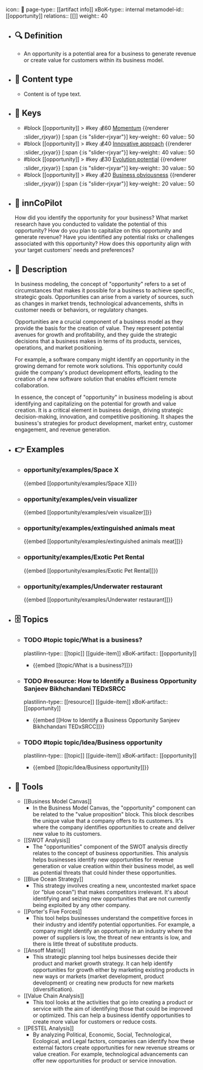 icon:: 🧿
page-type:: [[artifact info]]
xBoK-type:: internal
metamodel-id:: [[opportunity]]
relations:: [[]]
weight:: 40

- ## 🔍 Definition
  - An opportunity is a potential area for a business to generate revenue or create value for customers within its business model.
- ## 📰 Content type 
  - Content is of type text.
  
- ## 🔑 Keys
  - #block [[opportunity]] > #key 💰60 [Momentum](https://go.plastilinn.com/#/page/opportunity%2FMomentum) {{renderer :slider_rjxyar}} [:span {:is "slider-rjxyar"}] 
    key-weight:: 60
    value:: 50
  - #block [[opportunity]] > #key 💰40 [Innovative approach](https://go.plastilinn.com/#/page/opportunity%2FInnovative%20approach) {{renderer :slider_rjxyar}} [:span {:is "slider-rjxyar"}] 
    key-weight:: 40
    value:: 50
  - #block [[opportunity]] > #key 💰30 [Evolution potential](https://go.plastilinn.com/#/page/opportunity%2FEvolution%20potential) {{renderer :slider_rjxyar}} [:span {:is "slider-rjxyar"}] 
    key-weight:: 30
    value:: 50
  - #block [[opportunity]] > #key 💰20 [Business obviousness](https://go.plastilinn.com/#/page/opportunity%2FBusiness%20obviousness) {{renderer :slider_rjxyar}} [:span {:is "slider-rjxyar"}] 
    key-weight:: 20
    value:: 50
- ## 🤖 innCoPilot
  How did you identify the opportunity for your business? 
  What market research have you conducted to validate the potential of this opportunity? 
  How do you plan to capitalize on this opportunity and generate revenue? 
  Have you identified any potential risks or challenges associated with this opportunity? 
  How does this opportunity align with your target customers' needs and preferences?
- ## 📖 Description
  In business modeling, the concept of "opportunity" refers to a set of circumstances that makes it possible for a business to achieve specific, strategic goals. Opportunities can arise from a variety of sources, such as changes in market trends, technological advancements, shifts in customer needs or behaviors, or regulatory changes. 
  
  Opportunities are a crucial component of a business model as they provide the basis for the creation of value. They represent potential avenues for growth and profitability, and they guide the strategic decisions that a business makes in terms of its products, services, operations, and market positioning. 
  
  For example, a software company might identify an opportunity in the growing demand for remote work solutions. This opportunity could guide the company's product development efforts, leading to the creation of a new software solution that enables efficient remote collaboration. 
  
  In essence, the concept of "opportunity" in business modeling is about identifying and capitalizing on the potential for growth and value creation. It is a critical element in business design, driving strategic decision-making, innovation, and competitive positioning. It shapes the business's strategies for product development, market entry, customer engagement, and revenue generation.
- ## 👉 Examples
  - ### opportunity/examples/Space X
    {{embed [[opportunity/examples/Space X]]}}
  - ### opportunity/examples/vein visualizer
    {{embed [[opportunity/examples/vein visualizer]]}}
  - ### opportunity/examples/extinguished animals meat
    {{embed [[opportunity/examples/extinguished animals meat]]}}
  - ### opportunity/examples/Exotic Pet Rental
    {{embed [[opportunity/examples/Exotic Pet Rental]]}}
  - ### opportunity/examples/Underwater restaurant
    {{embed [[opportunity/examples/Underwater restaurant]]}}
  
- ## 🗄️ Topics
    - ### TODO #topic topic/What is a business?
      plastilinn-type:: [[topic]] [[guide-item]]
      xBoK-artifact:: [[opportunity]]
      - {{embed [[topic/What is a business?]]}}
  
    - ### TODO #resource: How to Identify a Business Opportunity  Sanjeev Bikhchandani  TEDxSRCC
      plastilinn-type:: [[resource]] [[guide-item]]
      xBoK-artifact:: [[opportunity]]
        - {{embed [[How to Identify a Business Opportunity  Sanjeev Bikhchandani  TEDxSRCC]]}}
    
    - ### TODO #topic topic/Idea/Business opportunity
      plastilinn-type:: [[topic]] [[guide-item]]
      xBoK-artifact:: [[opportunity]]
      - {{embed [[topic/Idea/Business opportunity]]}}
  
- ## 🧰 Tools
  - [[Business Model Canvas]]
    - In the Business Model Canvas, the "opportunity" component can be related to the "value proposition" block. This block describes the unique value that a company offers to its customers. It's where the company identifies opportunities to create and deliver new value to its customers. 
  - [[SWOT Analysis]]
    - The "opportunities" component of the SWOT analysis directly relates to the concept of business opportunities. This analysis helps businesses identify new opportunities for revenue generation or value creation within their business model, as well as potential threats that could hinder these opportunities.
  - [[Blue Ocean Strategy]]
    - This strategy involves creating a new, uncontested market space (or "blue ocean") that makes competitors irrelevant. It's about identifying and seizing new opportunities that are not currently being exploited by any other company. 
  - [[Porter's Five Forces]]
    - This tool helps businesses understand the competitive forces in their industry and identify potential opportunities. For example, a company might identify an opportunity in an industry where the power of suppliers is low, the threat of new entrants is low, and there is little threat of substitute products.
  - [[Ansoff Matrix]]
    - This strategic planning tool helps businesses decide their product and market growth strategy. It can help identify opportunities for growth either by marketing existing products in new ways or markets (market development, product development) or creating new products for new markets (diversification).
  - [[Value Chain Analysis]]
    - This tool looks at the activities that go into creating a product or service with the aim of identifying those that could be improved or optimized. This can help a business identify opportunities to create more value for customers or reduce costs.
  - [[PESTEL Analysis]]
    - By analyzing Political, Economic, Social, Technological, Ecological, and Legal factors, companies can identify how these external factors create opportunities for new revenue streams or value creation. For example, technological advancements can offer new opportunities for product or service innovation.
